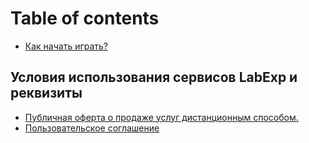 # Table of contents

* [Как начать играть?](README.md)

## Условия использования сервисов LabExp и реквизиты <a href="#terms-of-use" id="terms-of-use"></a>

* [Публичная оферта о продаже услуг дистанционным способом.](terms-of-use/publichnaya-oferta-o-prodazhe-uslug-distancionnym-sposobom..md)
* [Пользовательское соглашение](terms-of-use/polzovatelskoe-soglashenie.md)
